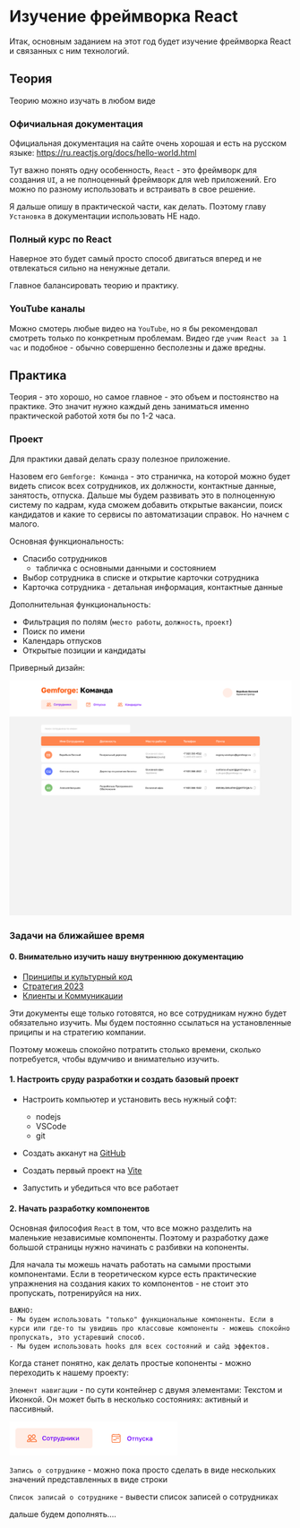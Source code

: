 # Изучение фреймворка React

Итак, основным заданием на этот год будет изучение фреймворка React и связанных с ним технологий.

## Теория

Теорию можно изучать в любом виде

### Офичиальная документация

Официальная документация на сайте очень хорошая и есть на русском языке:
https://ru.reactjs.org/docs/hello-world.html

Тут важно понять одну особенность, `React` - это фреймворк для создания `UI`, а не полноценный фреймворк для web приложений. Его можно по разному использовать и встраивать в свое решение.

Я дальше опишу в практической части, как делать. Поэтому главу `Установка` в документации использовать НЕ надо.

### Полный курс по React
Наверное это будет самый просто способ двигаться вперед и не отвлекаться сильно на ненужные детали.

Главное балансировать теорию и практику.

### YouTube каналы
Можно смотерь любые видео на `YouTube`, но я бы рекомендовал смотреть только по конкретным проблемам. Видео где `учим React за 1 час` и подобное - обычно совершенно бесполезны и даже вредны.

## Практика

Теория - это хорошо, но самое главное - это объем и постоянство на практике. Это значит нужно каждый день заниматься именно практической работой хотя бы по 1-2 часа.

### Проект

Для практики давай делать сразу полезное приложение.

Назовем его `Gemforge: Команда` - это страничка, на которой можно будет видеть список всех сотрудников, их должности, контактные данные, занятость, отпуска. Дальше мы будем развивать это в полноценную систему по кадрам, куда сможем добавить открытые вакансии, поиск кандидатов и какие то сервисы по автоматизации справок. Но начнем с малого.

Основная функциональность:
- Спасибо сотрудников
  - табличка с основными данными и состоянием
- Выбор сотрудника в списке и открытие карточки сотрудника
- Карточка сотрудника - детальная информация, контактные данные

Дополнительная функциональность:
- Фильтрация по полям (`место работы`, `должность`, `проект`)
- Поиск по имени
- Календарь отпусков
- Открытые позиции и кандидаты

Приверный дизайн:

<img src="project.png" alt="drawing" width="600"/>

### Задачи на ближайшее время

#### 0. Внимательно изучить нашу внутреннюю документацию

- [Принципы и культурный код](https://docs.gemforge.ru)
- [Стратегия 2023](https://docs.gemforge.ru/2023)
- [Клиенты и Коммуникации](https://docs.gemforge.ru/clients)

Эти документы еще только готовятся, но все сотрудникам нужно будет обязательно изучить. Мы будем постоянно ссылаться на установленные приципы и на стратегию компании.

Поэтому можешь спокойно потратить столько времени, сколько потребуется, чтобы вдумчиво и внимательно изучить.

#### 1. Настроить сруду разработки и создать базовый проект

- Настроить компьютер и установить весь нужный софт:
  - nodejs
  - VSCode
  - git

- Создать акканут на [GitHub](https://github.com)
- Создать первый проект на [Vite](https://vitejs.dev/)
- Запустить и убедиться что все работает

#### 2. Начать разработку компонентов

Основная философия `React` в том, что все можно разделить на маленькие независимые компоненты. Поэтому и разработку даже большой страницы нужно начинать с разбивки на копоненты.

Для начала ты можешь начать работать на самыми простыми компонентами. Если в теоретическом курсе есть практические упражнения на создания каких то компонентов - не стоит это пропускать, потренируйся на них.

```
ВАЖНО:
- Мы будем использовать "только" функциональные компоненты. Если в курси или где-то ты увидишь про классовые компоненты - можешь спокойно пропускать, это устаревший способ.
- Мы будем использовать hooks для всех состояний и сайд эффектов.
```

Когда станет понятно, как делать простые копоненты - можно переходить к нашему проекту:

`Элемент навигации` - по сути контейнер с двумя элементами: Текстом и Иконкой. Он может быть в несколько состояниях: активный и пассивный.

<img src="navigation.png" alt="drawing" width="300"/>

`Запись о сотруднике` - можно пока просто сделать в виде нескольких значений представленных в виде строки

`Список записай о сотруднике` - вывести список записей о сотрудниках

дальше будем дополнять....